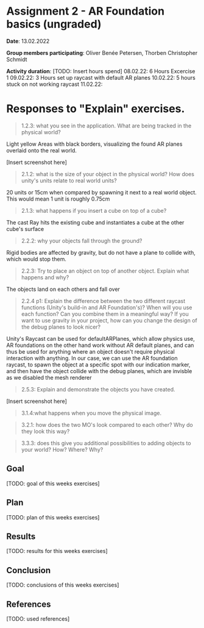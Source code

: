 # Assignment 2 - AR Foundation basics (ungraded)

**Date**: 13.02.2022

**Group members participating**: Oliver Benée Petersen, Thorben Christopher Schmidt

**Activity duration**: [TODO: Insert hours spend]
08.02.22: 6 Hours Excercise 1
09.02.22: 3 Hours set up raycast with default AR planes
10.02.22: 5 hours stuck on not working raycast
11.02.22:


# Responses to "Explain" exercises. 

> 1.2.3: what you see in the application. What are being tracked in the physical world?

Light yellow Areas with black borders, visualizing the found AR planes overlaid onto the real world.

[Insert screenshot here]

> 2.1.2: what is the size of your object in the physical world? How does unity's units relate to real world units?

20 units or 15cm when compared by spawning it next to a real world object. This would mean 1 unit is roughly 0.75cm

> 2.1.3: what happens if you insert a cube on top of a cube?

The cast Ray hits the existing cube and instantiates a cube at the other cube's surface

> 2.2.2: why your objects fall through the ground?

Rigid bodies are affected by gravity, but do not have a plane to collide with, which would stop them.

> 2.2.3: Try to place an object on top of another object. Explain what happens and why?

The objects land on each others and fall over

> 2.2.4 p1: Explain the difference between the two different raycast functions (Unity's build-in and AR Foundation's)?
When will you use each function?
Can you combine them in a meaningful way?
If you want to use gravity in your project, how can you change the design of the debug planes to look nicer?

Unity's Raycast can be used for defaultARPlanes, which allow physics use, AR foundations on the other hand work without AR default planes, and can thus be used for anything where an object doesn't require  physical interaction with anything. In our case, we can use the AR foundation raycast, to spawn the object at a specific spot with our indication marker, and then have the object collide with the debug planes, which are invisble as we disabled the mesh renderer

> 2.5.3: Explain and demonstrate the objects you have created.

[Insert screenshot here]

> 3.1.4:what happens when you move the physical image. 

> 3.2.1: how does the two MO's look compared to each other? Why do they look this way?

> 3.3.3: does this give you additional possibilities to adding objects to your world? How? Where? Why?





## Goal
[TODO: goal of this weeks exercises]

## Plan
[TODO: plan of this weeks exercises]

## Results
[TODO: results for this weeks exercises]

## Conclusion
[TODO: conclusions of this weeks exercises]

## References
[TODO: used references]
